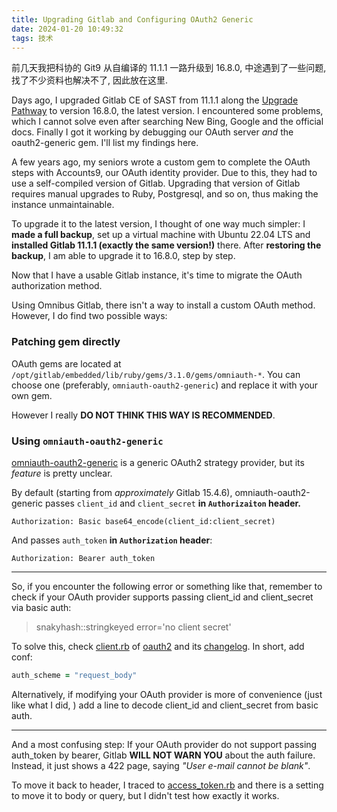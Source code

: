 ```yaml
---
title: Upgrading Gitlab and Configuring OAuth2 Generic
date: 2024-01-20 10:49:32
tags: 技术
---
```


前几天我把科协的 Git9 从自编译的 11.1.1 一路升级到 16.8.0, 中途遇到了一些问题, 找了不少资料也解决不了, 因此放在这里.

Days ago, I upgraded Gitlab CE of SAST from 11.1.1 along the [Upgrade Pathway](https://gitlab-com.gitlab.io/support/toolbox/upgrade-path/) to version 16.8.0, the latest version. I encountered some problems, which I cannot solve even after searching New Bing, Google and the official docs. Finally I got it working by debugging our OAuth server *and* the oauth2-generic gem. I'll list my findings here.

<!-- more -->

A few years ago, my seniors wrote a custom gem to complete the OAuth steps with Accounts9, our OAuth identity provider. Due to this, they had to use a self-compiled version of Gitlab. Upgrading that version of Gitlab requires manual upgrades to Ruby, Postgresql, and so on, thus making the instance unmaintainable.

To upgrade it to the latest version, I thought of one way much simpler: I **made a full backup**, set up a virtual machine with Ubuntu 22.04 LTS and **installed Gitlab 11.1.1 (exactly the same version!)** there. After **restoring the backup**, I am able to upgrade it to 16.8.0, step by step.

Now that I have a usable Gitlab instance, it's time to migrate the OAuth authorization method.

Using Omnibus Gitlab, there isn't a way to install a custom OAuth method. However, I do find two possible ways:

### Patching gem directly

OAuth gems are located at `/opt/gitlab/embedded/lib/ruby/gems/3.1.0/gems/omniauth-*`. You can choose one (preferably, `omniauth-oauth2-generic`) and replace it with your own gem.

However I really **DO NOT THINK THIS WAY IS RECOMMENDED**.

### Using `omniauth-oauth2-generic`

[omniauth-oauth2-generic](https://github.com/omniauth/omniauth-oauth2-generic) is a generic OAuth2 strategy provider, but its *feature* is pretty unclear.

By default (starting from *approximately* Gitlab 15.4.6), omniauth-oauth2-generic passes `client_id` and `client_secret` **in `Authorizaiton` header.**

```http
Authorization: Basic base64_encode(client_id:client_secret)
```

And passes `auth_token` **in `Authorization` header**:

```http
Authorization: Bearer auth_token
```

---

So, if you encounter the following error or something like that, remember to check if your OAuth provider supports passing client_id and client_secret via basic auth:

> snakyhash::stringkeyed error='no client secret'

To solve this, check [client.rb](https://gitlab.com/oauth-xx/oauth2/-/blob/main/lib/oauth2/client.rb?ref_type=heads) of [oauth2](https://gitlab.com/oauth-xx/oauth2/) and its [changelog](https://gitlab.com/oauth-xx/oauth2/-/blob/main/CHANGELOG.md#L113). In short, add conf:

```ruby
auth_scheme = "request_body"
```

Alternatively, if modifying your OAuth provider is more of convenience (just like what I did, ) add a line to decode client_id and client_secret from basic auth.

---

And a most confusing step: If your OAuth provider do not support passing auth_token by bearer, Gitlab **WILL NOT WARN YOU** about the auth failure. Instead, it just shows a 422 page, saying *"User e-mail cannot be blank"*.

To move it back to header, I traced to [access_token.rb](https://gitlab.com/oauth-xx/oauth2/-/blob/main/lib/oauth2/access_token.rb#L86) and there is a setting to move it to body or query, but I didn't test how exactly it works.

